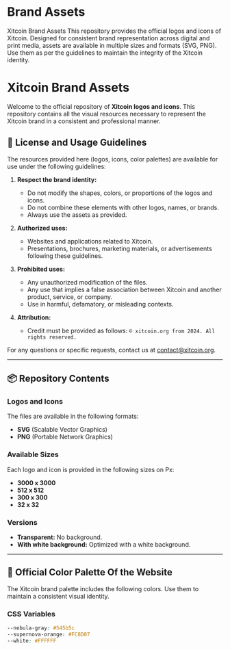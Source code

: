 # Brand Assets
Xitcoin Brand Assets This repository provides the official logos and icons of Xitcoin. Designed for consistent brand representation across digital and print media, assets are available in multiple sizes and formats (SVG, PNG). Use them as per the guidelines to maintain the integrity of the Xitcoin identity.



# Xitcoin Brand Assets

Welcome to the official repository of **Xitcoin logos and icons**. This repository contains all the visual resources necessary to represent the Xitcoin brand in a consistent and professional manner.

## 📄 License and Usage Guidelines

The resources provided here (logos, icons, color palettes) are available for use under the following guidelines:

1. **Respect the brand identity:**
   - Do not modify the shapes, colors, or proportions of the logos and icons.
   - Do not combine these elements with other logos, names, or brands.
   - Always use the assets as provided.

2. **Authorized uses:**
   - Websites and applications related to Xitcoin.
   - Presentations, brochures, marketing materials, or advertisements following these guidelines.

3. **Prohibited uses:**
   - Any unauthorized modification of the files.
   - Any use that implies a false association between Xitcoin and another product, service, or company.
   - Use in harmful, defamatory, or misleading contexts.

4. **Attribution:**
   - Credit must be provided as follows: `© xitcoin.org from 2024. All rights reserved.`

For any questions or specific requests, contact us at [contact@xitcoin.org](mailto:contact@xitcoin.org).

---

## 📦 Repository Contents

### **Logos and Icons**
The files are available in the following formats:
- **SVG** (Scalable Vector Graphics)
- **PNG** (Portable Network Graphics)

### **Available Sizes**
Each logo and icon is provided in the following sizes on Px:
- **3000 x 3000**
- **512 x 512**
- **300 x 300**
- **32 x 32**

### **Versions**
- **Transparent:** No background.
- **With white background:** Optimized with a white background.

---

## 🎨 Official Color Palette Of the Website

The Xitcoin brand palette includes the following colors. Use them to maintain a consistent visual identity.

### **CSS Variables**
```css
--nebula-gray: #545b5c
--supernova-orange: #FC8D07
--white: #FFFFFF
